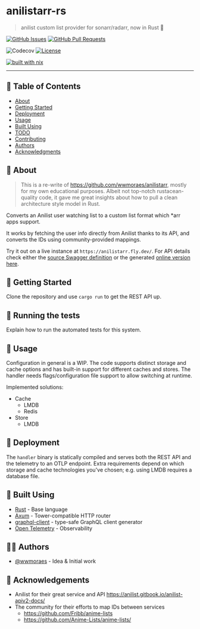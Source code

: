 # anilistarr-rs

> anilist custom list provider for sonarr/radarr, now in Rust 🦀

[![GitHub Issues](https://img.shields.io/github/issues/wwmoraes/anilistarr-rs.svg)](https://github.com/wwmoraes/anilistarr-rs/issues)
[![GitHub Pull Requests](https://img.shields.io/github/issues-pr/wwmoraes/anilistarr-rs.svg)](https://github.com/wwmoraes/anilistarr-rs/pulls)

![Codecov](https://img.shields.io/codecov/c/github/wwmoraes/anilistarr-rs)
[![License](https://img.shields.io/badge/license-MIT-blue.svg)](/LICENSE)

<!-- [![FOSSA Status](https://app.fossa.com/api/projects/git%2Bgithub.com%2Fwwmoraes%2Fanilistarr-rs.svg?type=shield)](https://app.fossa.com/projects/git%2Bgithub.com%2Fwwmoraes%2Fanilistarr-rs?ref=badge_shield) -->
<!-- [![CII Best Practices](https://bestpractices.coreinfrastructure.org/projects/0/badge)](https://bestpractices.coreinfrastructure.org/projects/0) -->

<!-- [![Docker Image Size (latest semver)](https://img.shields.io/docker/image-size/wwmoraes/anilistarr-rs)](https://hub.docker.com/r/wwmoraes/anilistarr-rs)
[![Docker Image Version (latest semver)](https://img.shields.io/docker/v/wwmoraes/anilistarr-rs?label=image%20version)](https://hub.docker.com/r/wwmoraes/anilistarr-rs)
[![Docker Pulls](https://img.shields.io/docker/pulls/wwmoraes/anilistarr-rs)](https://hub.docker.com/r/wwmoraes/anilistarr-rs) -->

[![built with nix](https://builtwithnix.org/badge.svg)](https://builtwithnix.org)

---

## 📝 Table of Contents

- [About](#-about)
- [Getting Started](#-getting-started)
- [Deployment](#-deployment)
- [Usage](#-usage)
- [Built Using](#-built-using)
- [TODO](./TODO.md)
- [Contributing](./CONTRIBUTING.md)
- [Authors](#-authors)
- [Acknowledgments](#-acknowledgements)

## 🧐 About

> This is a re-write of <https://github.com/wwmoraes/anilistarr>, mostly for my
> own educational purposes. Albeit not top-notch rustacean-quality code, it gave
> me great insights about how to pull a clean architecture style model in Rust.

Converts an Anilist user watching list to a custom list format which *arr apps
support.

It works by fetching the user info directly from Anilist thanks to its API, and
converts the IDs using community-provided mappings.

Try it out on a live instance at `https://anilistarr.fly.dev/`. For API details
check either the [source Swagger definition](./swagger.yaml) or the generated
[online version here][swagger-ui].

[swagger-ui]: https://editor-next.swagger.io/?url=https%3A%2F%2Fraw.githubusercontent.com%2Fwwmoraes%2Fanilistarr%2Fmaster%2Fswagger.yaml

## 🏁 Getting Started

Clone the repository and use `cargo run` to get the REST API up.

## 🔧 Running the tests

Explain how to run the automated tests for this system.

## 🎈 Usage

Configuration in general is a WIP. The code supports distinct storage and cache
options and has built-in support for different caches and stores. The handler
needs flags/configuration file support to allow switching at runtime.

Implemented solutions:

- Cache
  - LMDB
  - Redis
- Store
  - LMDB

## 🚀 Deployment

The `handler` binary is statically compiled and serves both the REST API and the
telemetry to an OTLP endpoint. Extra requirements depend on which storage and
cache technologies you've chosen; e.g. using LMDB requires a database file.

## 🔧 Built Using

- [Rust](https://www.rust-lang.org) - Base language
- [Axum](https://github.com/tokio-rs/axum) - Tower-compatible HTTP router
- [graphql-client](https://github.com/graphql-rust/graphql-client) - type-safe GraphQL client generator
- [Open Telemetry](https://opentelemetry.io) - Observability

## 🧑‍💻 Authors

- [@wwmoraes](https://github.com/wwmoraes) - Idea & Initial work

## 🎉 Acknowledgements

- Anilist for their great service and API <https://anilist.gitbook.io/anilist-apiv2-docs/>
- The community for their efforts to map IDs between services
  - <https://github.com/Fribb/anime-lists>
  - <https://github.com/Anime-Lists/anime-lists/>
